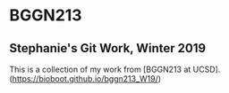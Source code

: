 # BGGN213 
## Stephanie's Git Work, Winter 2019

This is a collection of my work from [BGGN213 at UCSD]. (https://bioboot.github.io/bggn213_W19/)
